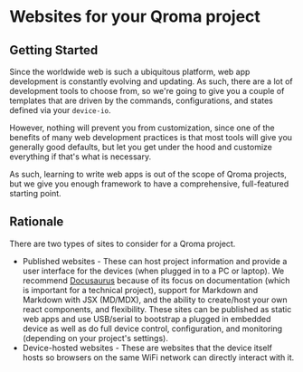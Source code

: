 # Websites for your Qroma project


## Getting Started

Since the worldwide web is such a ubiquitous platform, web app development is constantly evolving and updating. As such, there are a lot of development tools to choose from, so we're going to give you a couple of templates that are driven by the commands, configurations, and states defined via your `device-io`.

However, nothing will prevent you from customization, since one of the benefits of many web development practices is that most tools will give you generally good defaults, but let you get under the hood and customize everything if that's what is necessary.

As such, learning to write web apps is out of the scope of Qroma projects, but we give you enough framework to have a comprehensive, full-featured starting point.


## Rationale

There are two types of sites to consider for a Qroma project.
* Published websites - These can host project information and provide a user interface for the devices (when plugged in to a PC or laptop). We recommend [Docusaurus](https://docusaurus.io/) because of its focus on documentation (which is important for a technical project), support for Markdown and Markdown with JSX (MD/MDX), and the ability to create/host your own react components, and flexibility. These sites can be published as static web apps and use USB/serial to bootstrap a plugged in embedded device as well as do full device control, configuration, and monitoring (depending on your project's settings).
* Device-hosted websites - These are websites that the device itself hosts so browsers on the same WiFi network can directly interact with it.
